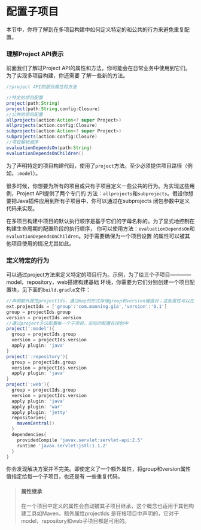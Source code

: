 配置子项目
=========================
本节中，你将了解到在多项目构建中如何定义特定的和公共的行为来避免重复配置。

### 理解Project API表示
前面我们了解过Project API的属性和方法，你可能会在日常业务中使用到它们。为了实现多项目构建，你还需要
了解一些新的方法。
```groovy
//project API的部分属性和方法

//特定的项目配置
project(path:String)
project(path:String,config:Closure)
//公共的项目配置
allprojects(action:Action<? super Project>)
allprojects(action:config:Closure)
subprojects(action:Action<? super Project>)
subprojects(action:config:Closure)
//项目解析顺序
evaluationDependsOn(path:String)
evaluationDependsOnChildren()
```
为了声明特定的项目构建代码，使用了`project`方法。至少必须提供项目路径（例如，`:model`）。

很多时候，你想要为所有的项目或只有子项目定义一些公共的行为。为实现这些用例，Project API提供了两个专门的
方法：`allprojects`和`subprojects`。假设你想要把Java插件应用到所有子项目中，你可以通过在subprojects
闭包参数中定义代码来实现。

在多项目构建中项目的默认执行顺序是基于它们的字母名称的。为了显式地控制在构建生命周期的配置阶段的执行顺序，
你可以使用方法：`evaluationDependsOn`和`evaluationDependsOnChildren`。对于需要确保为一个项目设置
的属性可以被其他项目使用的情况尤其如此。

### 定义特定的行为
可以通过project方法来定义特定的项目行为。示例，为了给三个子项目————model，repository，web搭建构建基础
环境，你需要为它们分别创建一个项目配置块，见下面的`build.gradle`文件：
```gradle
//声明额外属性projectIds，通过map的形式存储group和version键值对；这些属性可以在子项目中使用
ext.projectIds = ['group':'com.manning.gia','version':'0.1']
group = projectIds.group
version = projectIds.version
//通过project方法配置每一个子项目，实际的配置在闭包中
project(':model'){
  group = projectIds.group
  version = projectIds.version
  apply plugin: 'java'
}
project(':repository'){
  group = projectIds.group
  version = projectIds.version
  apply plugin: 'java'
}
project(':web'){
  group = projectIds.group
  version = projectIds.version
  apply plugin: 'java'
  apply plugin: 'war'
  apply plugin: 'jetty'
  repositories{
    mavenCentral()
  }
  dependencies{
    providedCompile 'javax.servlet:servlet-api:2.5'
    runtime 'javax.servlet:jstl:1.1.2'
  }
}
```
你会发现解决方案并不完美。即使定义了一个额外属性，将group和version属性值指定给每一个子项目，也还是有
一些重复代码。
> #### 属性继承
> 在一个项目中定义的属性会自动被其子项目继承，这个概念也适用于其他构建工具如Maven。额外属性projectIds
> 是在根项目中声明的，它对于model，repository和web子项目都是可用的。
